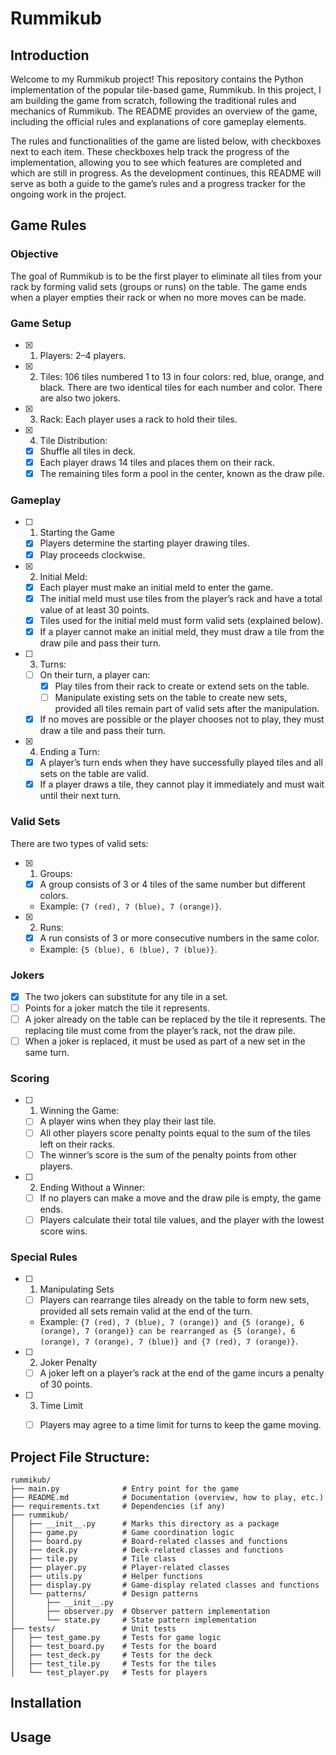 # Rummikub

## Introduction
Welcome to my Rummikub project! This repository contains the Python implementation of the popular tile-based game, Rummikub. In this project, I am building the game from scratch, following the traditional rules and mechanics of Rummikub. The README provides an overview of the game, including the official rules and explanations of core gameplay elements.

The rules and functionalities of the game are listed below, with checkboxes next to each item. These checkboxes help track the progress of the implementation, allowing you to see which features are completed and which are still in progress. As the development continues, this README will serve as both a guide to the game’s rules and a progress tracker for the ongoing work in the project.

## Game Rules
### Objective
The goal of Rummikub is to be the first player to eliminate all tiles from your rack by forming valid sets (groups or runs) on the table. The game ends when a player empties their rack or when no more moves can be made.

### Game Setup
- [x] 1. Players: 2–4 players. 
- [x] 2. Tiles: 106 tiles numbered 1 to 13 in four colors: red, blue, orange, and black. There are two identical tiles for each number and color. There are also two jokers.
- [x] 3. Rack: Each player uses a rack to hold their tiles.
- [x] 4. Tile Distribution:
    - [x] Shuffle all tiles in deck.
    - [x] Each player draws 14 tiles and places them on their rack.
    - [x] The remaining tiles form a pool in the center, known as the draw pile.

### Gameplay
- [ ] 1. Starting the Game 
    - [x] Players determine the starting player drawing tiles.
    - [x] Play proceeds clockwise.
- [x] 2. Initial Meld:
    - [x] Each player must make an initial meld to enter the game.
    - [x] The initial meld must use tiles from the player’s rack and have a total value of at least 30 points.
    - [x] Tiles used for the initial meld must form valid sets (explained below).
    - [x] If a player cannot make an initial meld, they must draw a tile from the draw pile and pass their turn.
- [ ] 3. Turns: 
    - [ ] On their turn, a player can:
        - [x] Play tiles from their rack to create or extend sets on the table.
        - [ ] Manipulate existing sets on the table to create new sets, provided all tiles remain part of valid sets after the manipulation.
    - [x] If no moves are possible or the player chooses not to play, they must draw a tile and pass their turn.
- [x] 4. Ending a Turn:
    - [x] A player’s turn ends when they have successfully played tiles and all sets on the table are valid.
    - [x] If a player draws a tile, they cannot play it immediately and must wait until their next turn.

### Valid Sets
There are two types of valid sets:
- [x] 1. Groups:
    - [x] A group consists of 3 or 4 tiles of the same number but different colors.
    - Example: `{7 (red), 7 (blue), 7 (orange)}`.
- [x] 2. Runs:
    - [x] A run consists of 3 or more consecutive numbers in the same color.
    - Example: `{5 (blue), 6 (blue), 7 (blue)}`.

### Jokers
- [x] The two jokers can substitute for any tile in a set.
- [ ] Points for a joker match the tile it represents.
- [ ] A joker already on the table can be replaced by the tile it represents. The replacing tile must come from the player’s rack, not the draw pile.
- [ ] When a joker is replaced, it must be used as part of a new set in the same turn.

### Scoring
- [ ] 1. Winning the Game:
    - [ ] A player wins when they play their last tile.
    - [ ] All other players score penalty points equal to the sum of the tiles left on their racks.
    - [ ] The winner’s score is the sum of the penalty points from other players.
- [ ] 2. Ending Without a Winner:
    - [ ] If no players can make a move and the draw pile is empty, the game ends.
    - [ ] Players calculate their total tile values, and the player with the lowest score wins.

### Special Rules
- [ ] 1. Manipulating Sets
    - [ ] Players can rearrange tiles already on the table to form new sets, provided all sets remain valid at the end of the turn.
    - Example: `{7 (red), 7 (blue), 7 (orange)} and {5 (orange), 6 (orange), 7 (orange)} can be rearranged as {5 (orange), 6 (orange), 7 (orange), 7 (blue)} and {7 (red), 7 (orange)}`.
- [ ] 2. Joker Penalty
    - [ ] A joker left on a player’s rack at the end of the game incurs a penalty of 30 points.
- [ ] 3. Time Limit
    - [ ] Players may agree to a time limit for turns to keep the game moving.


## Project File Structure:
```
rummikub/
├── main.py              # Entry point for the game
├── README.md            # Documentation (overview, how to play, etc.)
├── requirements.txt     # Dependencies (if any)
├── rummikub/
│   ├── __init__.py      # Marks this directory as a package
│   ├── game.py          # Game coordination logic
│   ├── board.py         # Board-related classes and functions
│   ├── deck.py          # Deck-related classes and functions
│   ├── tile.py          # Tile class
│   ├── player.py        # Player-related classes
│   ├── utils.py         # Helper functions
│   ├── display.py       # Game-display related classes and functions
│   └── patterns/        # Design patterns
│       ├── __init__.py  
│       ├── observer.py  # Observer pattern implementation
│       └── state.py     # State pattern implementation
├── tests/               # Unit tests
│   ├── test_game.py     # Tests for game logic
│   ├── test_board.py    # Tests for the board
│   ├── test_deck.py     # Tests for the deck
│   ├── test_tile.py     # Tests for the tiles
│   └── test_player.py   # Tests for players
```

## Installation

## Usage

